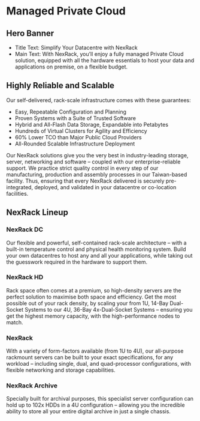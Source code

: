 # Managed Private Cloud
## Hero Banner
* Title Text: Simplify Your Datacentre with NexRack
* Main Text: With NexRack, you’ll enjoy a fully managed Private Cloud solution, equipped with all the hardware essentials to host your data and applications on premise, on a flexible budget.

## Highly Reliable and Scalable
Our self-delivered, rack-scale infrastructure comes with these guarantees:

* Easy, Repeatable Configuration and Planning
* Proven Systems with a Suite of Trusted Software
* Hybrid and All-Flash Data Storage, Expandable into Petabytes
* Hundreds of Virtual Clusters for Agility and Efficiency
* 60% Lower TCO than Major Public Cloud Providers
* All-Rounded Scalable Infrastructure Deployment

Our NexRack solutions give you the very best in industry-leading storage, server, networking and software – coupled with our enterprise-reliable support. We practice strict quality control in every step of our manufacturing, production and assembly processes in our Taiwan-based facility. Thus, ensuring that every NexRack delivered is securely pre-integrated, deployed, and validated in your datacentre or co-location facilities.

## NexRack Lineup
### NexRack DC
Our flexible and powerful, self-contained rack-scale architecture – with a built-in temperature control and physical health monitoring system. Build your own datacentres to host any and all your applications, while taking out the guesswork required in the hardware to support them.

### NexRack HD
Rack space often comes at a premium, so high-density servers are the perfect solution to maximise both space and efficiency. Get the most possible out of your rack density, by scaling your from 1U, 14-Bay Dual-Socket Systems to our 4U, 36-Bay 4x-Dual-Socket Systems – ensuring you get the highest memory capacity, with the high-performance nodes to match.

### NexRack
With a variety of form-factors available (from 1U to 4U), our all-purpose rackmount servers can be built to your exact specifications, for any workload – including single, dual, and quad-processor configurations, with flexible networking and storage capabilities.

### NexRack Archive
Specially built for archival purposes, this specialist server configuration can hold up to 102x HDDs in a 4U configuration – allowing you the incredible ability to store all your entire digital archive in just a single chassis.

